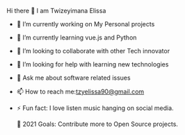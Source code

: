 Hi there 👋 I am Twizeyimana Elissa
- 🔭 I’m currently working on My Personal projects
- 🌱 I’m currently learning vue.js and Python
- 👯 I’m looking to collaborate with other Tech innovator
- 🤔 I’m looking for help with learning new technologies
- 💬 Ask me about  software related issues
- 📫 How to reach me:tzyelissa90@gmail.com
- ⚡ Fun fact: I love listen music hanging on social media.

   🥅 2021 Goals: Contribute more to Open Source projects.
